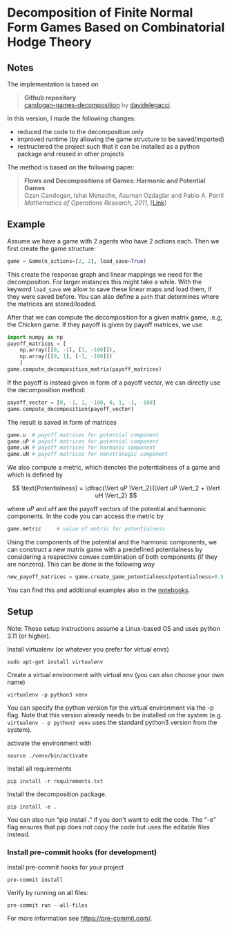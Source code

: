 # Decomposition of Finite Normal Form Games Based on Combinatorial Hodge Theory

## Notes
The implementation is based on
> **Github repository** <br>
>[candogan-games-decomposition](https://github.com/davidelegacci/candogan-games-decomposition) by [davidelegacci](https://github.com/davidelegacci).

In this version, I made the following changes:
- reduced the code to the decomposition only
- improved runtime (by allowing the game structure to be saved/imported)
- restructered the project such that it can be installed as a python package and reused in other projects

The method is based on the following paper:
> **Flows and Decompositions of Games: Harmonic and Potential Games** <br>
> Ozan Candogan, Ishai Menache, Asuman Ozdaglar and Pablo A. Parril <br>
> *Mathematics of Operations Research, 2011*, [[Link](https://www.jstor.org/stable/23012338)]
>   

## Example
Assume we have a game with 2 agents who have 2 actions each. Then we first create the game structure:
```python
game = Game(n_actions=[2, 2], load_save=True)
```
This create the response graph and linear mappings we need for the decomposition. For larger instances this might take a while. With the keyword `load_save` we allow to save these linear maps and load them, if they were saved before. You can also define a `path` that determines where the matrices are stored/loaded. <br>

After that we can compute the decomposition for a given matrix game, .e.g, the Chicken game.
If they payoff is given by payoff matrices, we use
```python
import numpy as np
payoff_matrices = [ 
    np.array([[0, -1], [1, -100]]), 
    np.array([[0, 1], [-1, -100]])
    ]
game.compute_decomposition_matrix(payoff_matrices)
```
If the payoff is instead given in form of a payoff vector, we can directly use the decomposition method:
```python
payoff_vector = [0, -1, 1, -100, 0, 1, -1, -100] 
game.compute_decomposition(payoff_vector)
```
The result is saved in form of matrices
```python
game.u  # payoff matrices for potential component
game.uP # payoff matrices for potential component
game.uH # payoff matrices for harmonic component
game.uN # payoff matrices for nonstrategic component
```
We also compute a metric, which denotes the potentialness of a game and which is defined by 

$$ \text{Potentialness} = \dfrac{\Vert uP \Vert_2}{\Vert uP \Vert_2 + \Vert uH \Vert_2} $$

where $uP$ and $uH$ are the payoff vectors of the potential and harmonic components. In the code you can access the metric by

```python
game.metric     # value of metric for potentialness
```
Using the components of the potential and the harmonic components, we can construct a new matrix game with a predefined potentialness by considering a respective convex combination of both components (if they are nonzero). This can be done in the following way
```python
new_payoff_matrices = game.create_game_potentialness(potentialness=0.5)
```
You can find this and additional examples also in the [notebooks](./notebooks/).

## Setup

Note: These setup instructions assume a Linux-based OS and uses python 3.11 (or higher).

Install virtualenv (or whatever you prefer for virtual envs)
```
sudo apt-get install virtualenv
```
Create a virtual environment with virtual env (you can also choose your own name)
```
virtualenv -p python3 venv
```
You can specify the python version for the virtual environment via the -p flag. 
Note that this version already needs to be installed on the system (e.g. `virtualenv - p python3 venv` uses the 
standard python3 version from the system).

activate the environment with
```
source ./venv/bin/activate
```

Install all requirements

```
pip install -r requirements.txt
```

Install the decomposition package.

```
pip install -e .
```

You can also run "pip install ." if you don't want to edit the code. The "-e" flag ensures that pip does not copy the code but uses the editable files instead.


### Install pre-commit hooks (for development)
Install pre-commit hooks for your project

```
pre-commit install
```
Verify by running on all files:
```
pre-commit run --all-files
```

For more information see https://pre-commit.com/.
